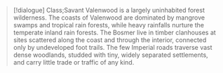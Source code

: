 >[!dialogue] Class;Savant
Valenwood is a largely uninhabited forest wilderness. The coasts of Valenwood are dominated by mangrove swamps and tropical rain forests, while heavy rainfalls nurture the temperate inland rain forests. The Bosmer live in timber clanhouses at sites scattered along the coast and through the interior, connected only by undeveloped foot trails. The few Imperial roads traverse vast dense woodlands, studded with tiny, widely separated settlements, and carry little trade or traffic of any kind.
